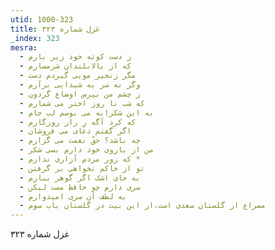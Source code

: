 ```yaml
---
utid: 1000-323
title: غزل شماره ۳۲۳
_index: 323
mesra:
  - ز دست کوته خود زیر بارم
  - که از بالابلندان شرمسارم
  - مگر زنجیر مویی گیردم دست
  - وگر نه سر به شیدایی برآرم
  - ز چشم من بپرس اوضاع گردون
  - که شب تا روز اختر می شمارم
  - به این شکرانه می بوسم لب جام
  - که کرد آگه زِ راز روزگارم
  - اگر گفتم دعای می فروشان
  - چه باشد؟ حقّ نعمت می گزارم
  - من از بازوی خود دارم بسی شکر
  - که زور مردم آزاری ندارم *
  - تو از خاکم نخواهی بر گرفتن
  - به جای اشک اگر گوهر ببارم
  - سری دارم چو حافظ مست لیکن
  - به لطف آن سری امیدوارم
  - مصراع از گلستان سعدی است،از این بیت در گلستان باب سوم
---
```

غزل شماره ۳۲۳
